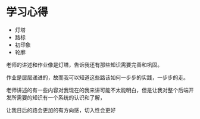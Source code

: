 # 学习心得

* 灯塔
* 路标
* 初印象
* 轮廓

老师的讲述和作业像是灯塔，告诉我还有那些知识需要完善和巩固。

作业是层层递进的，故而我可以知道这些路该如何一步步的实践，一步步的走。

老师讲述的有一些内容对我现在的我来讲可能不太能明白，但是让我对整个后端开发所需要的知识有一个系统的认识和了解，

让我日后的路会更加的有方向感，切入性会更好

